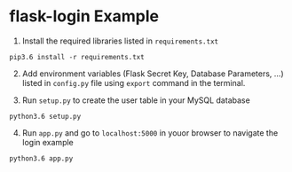 
# flask-login Example

1. Install the required libraries listed in `requirements.txt`

```
pip3.6 install -r requirements.txt
```

2. Add environment variables (Flask Secret Key, Database Parameters, ...) listed in `config.py` file using `export` command in the terminal.

3. Run `setup.py` to create the user table in your MySQL database 

```
python3.6 setup.py
```

4. Run `app.py` and go to `localhost:5000` in youor browser to navigate the login example

```
python3.6 app.py
```

